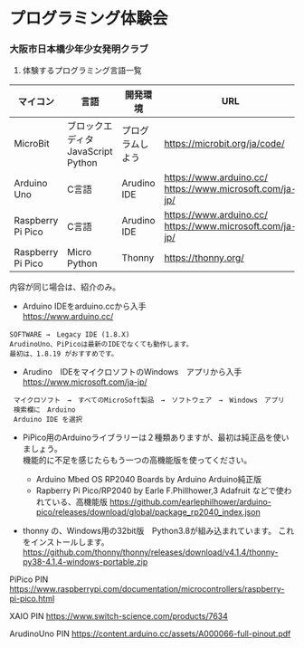 # プログラミング体験会
### 大阪市日本橋少年少女発明クラブ

1) 体験するプログラミング言語一覧


|マイコン|言語|開発環境|URL|
|------|--------|---|-|
|MicroBit|ブロックエディタ<br>JavaScript<br>Python|プログラムしよう|<https://microbit.org/ja/code/>|
|Arduino Uno|C言語|Arudino IDE| <https://www.arduino.cc/><br><https://www.microsoft.com/ja-jp/> |
|Raspberry Pi Pico |C言語|Arudino IDE|<https://www.arduino.cc/><br><https://www.microsoft.com/ja-jp/> |
|Raspberry Pi Pico |Micro Python|Thonny|<https://thonny.org/>|

内容が同じ場合は、紹介のみ。


- Arduino IDEをarduino.ccから入手<br><https://www.arduino.cc/>
```
SOFTWARE →　Legacy IDE (1.8.X)
ArudinoUno、PiPicoは最新のIDEでなくても動作します。
最初は、1.8.19 がおすすめです。
```

- Arudino　IDEをマイクロソフトのWindows　アプリから入手<br><https://www.microsoft.com/ja-jp/>
```
 マイクロソフト　→　すべてのMicroSoft製品　→　ソフトウェア　→　Windows　アプリ
 検索欄に　Arduino
 Arduino IDE を選択
```

- PiPico用のArduinoライブラリーは２種類ありますが、最初は純正品を使いましょう。<br>機能的に不足を感じたらもう一つの高機能版を使ってください。
  - Arduino Mbed OS RP2040 Boards by Arduino
    Arduino純正版
  - Rapberry Pi Pico/RP2040 by Earle F.Phillhower,3
    Adafruit などで使われている、高機能版
    <https://github.com/earlephilhower/arduino-pico/releases/download/global/package_rp2040_index.json>


- thonny の、Windows用の32bit版　Python3.8が組み込まれています。
 これをインストールします。
　　<https://github.com/thonny/thonny/releases/download/v4.1.4/thonny-py38-4.1.4-windows-portable.zip>


PiPico PIN
https://www.raspberrypi.com/documentation/microcontrollers/raspberry-pi-pico.html

XAIO PIN
https://www.switch-science.com/products/7634

ArudinoUno PIN
https://content.arduino.cc/assets/A000066-full-pinout.pdf
